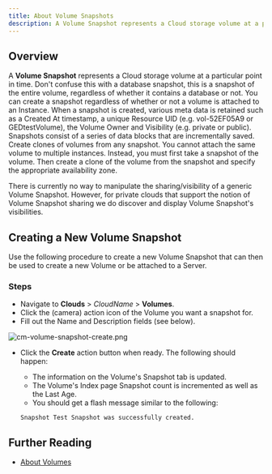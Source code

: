 ```yaml
---
title: About Volume Snapshots
description: A Volume Snapshot represents a Cloud storage volume at a particular point in time. It is a snapshot of the entire volume, regardless of whether it contains a database or not.
---
```


## Overview

A **Volume Snapshot** represents a Cloud storage volume at a particular point in time. Don't confuse this with a database snapshot, this is a snapshot of the entire volume, regardless of whether it contains a database or not. You can create a snapshot regardless of whether or not a volume is attached to an Instance. When a snapshot is created, various meta data is retained such as a Created At timestamp, a unique Resource UID (e.g. vol-52EF05A9 or GEDtestVolume), the Volume Owner and Visibility (e.g. private or public). Snapshots consist of a series of data blocks that are incrementally saved. Create clones of volumes from any snapshot. You cannot attach the same volume to multiple instances. Instead, you must first take a snapshot of the volume. Then create a clone of the volume from the snapshot and specify the appropriate availability zone.

There is currently no way to manipulate the sharing/visibility of a generic Volume Snapshot. However, for private clouds that support the notion of Volume Snapshot sharing we do discover and display Volume Snapshot's visibilities.

## Creating a New Volume Snapshot

Use the following procedure to create a new Volume Snapshot that can then be used to create a new Volume or be attached to a Server.

### Steps

* Navigate to **Clouds** > *CloudName* > **Volumes**.
* Click the (camera) action icon of the Volume you want a snapshot for.
* Fill out the Name and Description fields (see below).

![cm-volume-snapshot-create.png](/img/cm-volume-snapshot-create.png)

* Click the **Create** action button when ready. The following should happen:
  * The information on the Volume's Snapshot tab is updated.
  * The Volume's Index page Snapshot count is incremented as well as the Last Age.
  * You should get a flash message similar to the following:

  `Snapshot Test Snapshot was successfully created.`

## Further Reading

* [About Volumes](/cm/dashboard/clouds/generic/volumes_concepts.html)
